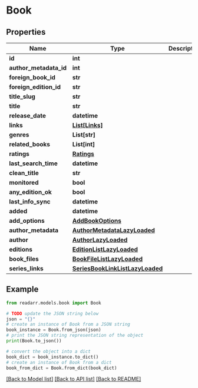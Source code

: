 # Book


## Properties

Name | Type | Description | Notes
------------ | ------------- | ------------- | -------------
**id** | **int** |  | [optional] 
**author_metadata_id** | **int** |  | [optional] 
**foreign_book_id** | **str** |  | [optional] 
**foreign_edition_id** | **str** |  | [optional] 
**title_slug** | **str** |  | [optional] 
**title** | **str** |  | [optional] 
**release_date** | **datetime** |  | [optional] 
**links** | [**List[Links]**](Links.md) |  | [optional] 
**genres** | **List[str]** |  | [optional] 
**related_books** | **List[int]** |  | [optional] 
**ratings** | [**Ratings**](Ratings.md) |  | [optional] 
**last_search_time** | **datetime** |  | [optional] 
**clean_title** | **str** |  | [optional] 
**monitored** | **bool** |  | [optional] 
**any_edition_ok** | **bool** |  | [optional] 
**last_info_sync** | **datetime** |  | [optional] 
**added** | **datetime** |  | [optional] 
**add_options** | [**AddBookOptions**](AddBookOptions.md) |  | [optional] 
**author_metadata** | [**AuthorMetadataLazyLoaded**](AuthorMetadataLazyLoaded.md) |  | [optional] 
**author** | [**AuthorLazyLoaded**](AuthorLazyLoaded.md) |  | [optional] 
**editions** | [**EditionListLazyLoaded**](EditionListLazyLoaded.md) |  | [optional] 
**book_files** | [**BookFileListLazyLoaded**](BookFileListLazyLoaded.md) |  | [optional] 
**series_links** | [**SeriesBookLinkListLazyLoaded**](SeriesBookLinkListLazyLoaded.md) |  | [optional] 

## Example

```python
from readarr.models.book import Book

# TODO update the JSON string below
json = "{}"
# create an instance of Book from a JSON string
book_instance = Book.from_json(json)
# print the JSON string representation of the object
print(Book.to_json())

# convert the object into a dict
book_dict = book_instance.to_dict()
# create an instance of Book from a dict
book_from_dict = Book.from_dict(book_dict)
```
[[Back to Model list]](../README.md#documentation-for-models) [[Back to API list]](../README.md#documentation-for-api-endpoints) [[Back to README]](../README.md)


